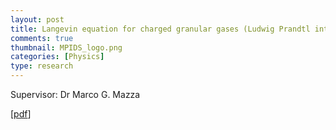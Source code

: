 ```yaml
---
layout: post
title: Langevin equation for charged granular gases (Ludwig Prandtl internship MPIDS G&ouml;ttingen, 2018)
comments: true
thumbnail: MPIDS_logo.png
categories: [Physics]
type: research
---
```


Supervisor: Dr Marco G. Mazza  

[[pdf](/docs/Ludwig_Prandtl.pdf)]
